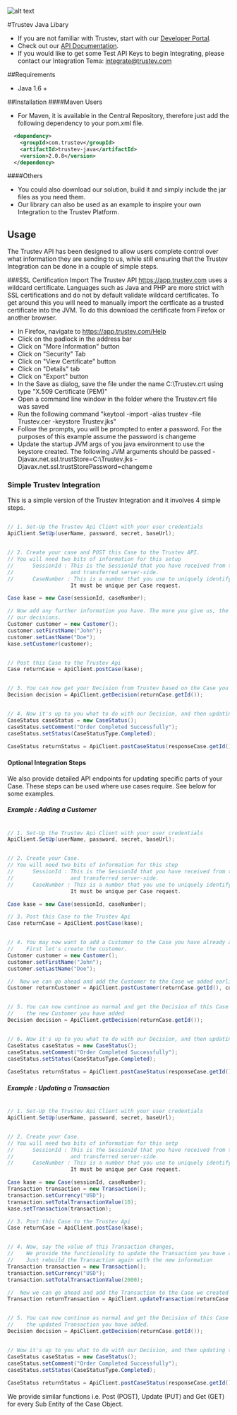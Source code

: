 ![alt text](https://app.trustev.com/assets/img/apple-icon-144.png)

#Trustev Java Libary
- If you are not familiar with Trustev, start with our [Developer Portal](http://www.trustev.com/developers).
- Check out our [API Documentation](http://www.trustev.com/developers#apioverview).
- If you would like to get some Test API Keys to begin Integrating, please contact our Integration Tema: integrate@trustev.com

##Requirements
- Java 1.6 +

##Installation
####Maven Users
- For Maven, it is available in the Central Repository, therefore just add the following dependency to your pom.xml file.
```xml
  <dependency>
	<groupId>com.trustev</groupId>
  	<artifactId>trustev-java</artifactId>
  	<version>2.0.8</version>
  </dependency>
```

####Others
- You could also download our solution, build it and simply include the jar files as you need them.
- Our library can also be used as an example to inspire your own Integration to the Trustev Platform.

## Usage
   The Trustev API has been designed to allow users complete control over what information they are sending to us, while still ensuring that the Trustev Integration can be done in a couple of simple steps.

###SSL Certification Import
The Trustev API https://app.trustev.com uses a wildcard certificate.  Languages such as Java and PHP are more strict with SSL certifications and do not by default validate wildcard certificates.
To get around this you will need to manually import the certficate as a trusted certificate into the JVM.  To do this download the certificate from Firefox or another browser.

- In Firefox, navigate to https://app.trustev.com/Help
- Click on the padlock in the address bar
- Click on "More Information" button
- Click on "Security" Tab
- Click on "View Certificate" button
- Click on "Details" tab
- Click on "Export" button
- In the Save as dialog, save the file under the name C:\Trustev.crt using type "X.509 Certificate (PEM)"
- Open a command line window in the folder where the Trustev.crt file was saved
- Run the following command "keytool -import -alias trustev -file Trustev.cer -keystore Trustev.jks"
- Follow the prompts, you will be prompted to enter a password.  For the purposes of this example assume the password is changeme
- Update the startup JVM args of you java environment to use the keystore created.  The following JVM arguments should be passed -Djavax.net.ssl.trustStore=C:\Trustev.jks -Djavax.net.ssl.trustStorePassword=changeme

### Simple Trustev Integration
This is a simple version of the Trustev Integration and it involves 4 simple steps.

```java

// 1. Set-Up the Trustev Api Client with your user credentials
ApiClient.SetUp(userName, password, secret, baseUrl);


// 2. Create your case and POST this Case to the Trustev API.
// You will need two bits of information for this setup
// 		SessionId : This is the SessionId that you have received from the Trustev JavaScript (Trustev.js)
//					and transferred server-side.
// 		CaseNumber : This is a number that you use to uniquely identify this Case - we recommend using your internal Order Number for the Case Number. 
					It must be unique per Case request.

Case kase = new Case(sessionId, caseNumber);

// Now add any further information you have. The more you give us, the more accurate 
// our decisions.
Customer customer = new Customer();
customer.setFirstName("John");
customer.setLastName("Doe");
kase.setCustomer(customer);


// Post this Case to the Trustev Api
Case returnCase = ApiClient.postCase(kase);


// 3. You can now get your Decision from Trustev based on the Case you have given us
Decision decision = ApiClient.getDecision(returnCase.getId());


// 4. Now it's up to you what to do with our Decision, and then updating the Case Status with what the order outcome was.
CaseStatus caseStatus = new CaseStatus();
caseStatus.setComment("Order Completed Successfully");
caseStatus.setStatus(CaseStatusType.Completed);
       
CaseStatus returnStatus = ApiClient.postCaseStatus(responseCase.getId(), caseStatus);

```

#### Optional Integration Steps
We also provide detailed API endpoints for updating specific parts of your Case. These steps can be used where use cases require. See below for some examples.

##### Example : Adding a Customer

```java

// 1. Set-Up the Trustev Api Client with your user credentials
ApiClient.SetUp(userName, password, secret, baseUrl);


// 2. Create your Case.
// You will need two bits of information for this step
// 		SessionId : This is the SessionId that you have received from the Trustev JavaScript (Trustev.js)
//					and transferred server-side.
// 		CaseNumber : This is a number that you use to uniquely identify this Case - we recommend using your internal Order Number for the Case Number. 
					It must be unique per Case request.

Case kase = new Case(sessionId, caseNumber);

// 3. Post this Case to the Trustev Api
Case returnCase = ApiClient.postCase(kase);


// 4. You may now want to add a Customer to the Case you have already added.
//    First let's create the customer.
Customer customer = new Customer();
customer.setFirstName("John");
customer.setLastName("Doe");

//  Now we can go ahead and add the Customer to the Case we added earlier.
Customer returnCustomer = ApiClient.postCustomer(returnCase.getId(), customer);


// 5. You can now continue as normal and get the Decision of this Case including
//    the new Customer you have added
Decision decision = ApiClient.getDecision(returnCase.getId());


// 6. Now it's up to you what to do with our Decision, and then updating the Case Status with what the order outcome was.
CaseStatus caseStatus = new CaseStatus();
caseStatus.setComment("Order Completed Successfully");
caseStatus.setStatus(CaseStatusType.Completed);
       
CaseStatus returnStatus = ApiClient.postCaseStatus(responseCase.getId(), caseStatus);

```

##### Example : Updating a Transaction

```java

// 1. Set-Up the Trustev Api Client with your user credentials
ApiClient.SetUp(userName, password, secret, baseUrl);


// 2. Create your Case.
// You will need two bits of information for this setp
// 		SessionId : This is the SessionId that you have received from the Trustev JavaScript (Trustev.js)
//					and transferred server-side.
// 		CaseNumber : This is a number that you use to uniquely identify this Case - we recommend using your internal Order Number for the Case Number. 
					It must be unique per Case request.

Case kase = new Case(sessionId, caseNumber);
Transaction transaction = new Transaction();
transaction.setCurrency("USD");
transaction.setTotalTransactionValue(10);
kase.setTransaction(transaction);

// 3. Post this Case to the Trustev Api
Case returnCase = ApiClient.postCase(kase);


// 4. Now, say the value of this Transaction changes,
//	  We provide the functionality to update the Transaction you have already added.
//	  Just rebuild the Transaction again with the new information
Transaction transaction = new Transaction();
transaction.setCurrency("USD");
transaction.setTotalTransactionValue(2000);

//  Now we can go ahead and add the Transaction to the Case we created earlier.
Transaction returnTransaction = ApiClient.updateTransaction(returnCase.getId(), transaction);


// 5. You can now continue as normal and get the Decision of this Case including
//    the updated Transaction you have added.
Decision decision = ApiClient.getDecision(returnCase.getId());


// Now it's up to you what to do with our Decision, and then updating the Case Status with what the order outcome was.
CaseStatus caseStatus = new CaseStatus();
caseStatus.setComment("Order Completed Successfully");
caseStatus.setStatus(CaseStatusType.Completed);
       
CaseStatus returnStatus = ApiClient.postCaseStatus(responseCase.getId(), caseStatus);

```
We provide similar functions i.e. Post (POST), Update (PUT) and Get (GET) for every Sub Entity of the Case Object.